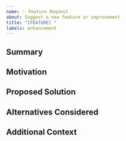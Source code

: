 ```yaml
---
name: ✨ Feature Request
about: Suggest a new feature or improvement
title: "[FEATURE] "
labels: enhancement
---
```


## Summary
<!-- Briefly describe the feature or improvement. -->

## Motivation
<!-- Why is this feature important? What problem does it solve? -->

## Proposed Solution
<!-- Describe how you'd like to see it implemented (if you have ideas). -->

## Alternatives Considered
<!-- If you considered other approaches, mention them here. -->

## Additional Context
<!-- Optional: Extra information, diagrams, or references. -->
